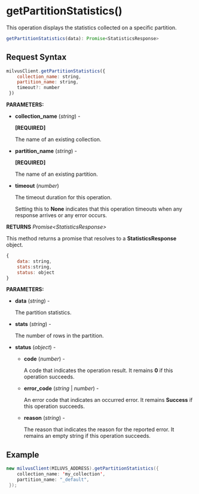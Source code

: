 # getPartitionStatistics()

This operation displays the statistics collected on a specific partition.

```javascript
getPartitionStatistics(data): Promise<StatisticsResponse>
```

## Request Syntax

```javascript
milvusClient.getPartitionStatistics({
    collection_name: string,
    partition_name: string,
    timeout?: number
 })
```

**PARAMETERS:**

- **collection_name** (*string*) -

    **[REQUIRED]**

    The name of an existing collection.

- **partition_name** (*string*) -

    **[REQUIRED]**

    The name of an existing partition.

- **timeout** (*number*)  

    The timeout duration for this operation. 

    Setting this to **None** indicates that this operation timeouts when any response arrives or any error occurs.

**RETURNS** *Promise\<StatisticsResponse>*

This method returns a promise that resolves to a **StatisticsResponse** object.

```javascript
{
    data: string,
    stats:string,
    status: object
}
```

**PARAMETERS:**

- **data** (*string*) -

    The partition statistics.

- **stats** (*string*) -

    The number of rows in the partition.

- **status** (*object*) -

    - **code** (*number*) -

        A code that indicates the operation result. It remains **0** if this operation succeeds.

    - **error_code** (*string* | *number*) -

        An error code that indicates an occurred error. It remains **Success** if this operation succeeds. 

    - **reason** (*string*) - 

        The reason that indicates the reason for the reported error. It remains an empty string if this operation succeeds.

## Example

```java
new milvusClient(MILUVS_ADDRESS).getPartitionStatistics({
    collection_name: 'my_collection',
    partition_name: "_default",
 });
```

